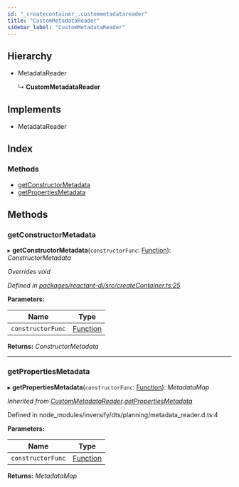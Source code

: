 ```yaml
---
id: "_createcontainer_.custommetadatareader"
title: "CustomMetadataReader"
sidebar_label: "CustomMetadataReader"
---
```


## Hierarchy

* MetadataReader

  ↳ **CustomMetadataReader**

## Implements

* MetadataReader

## Index

### Methods

* [getConstructorMetadata](_createcontainer_.custommetadatareader.md#getconstructormetadata)
* [getPropertiesMetadata](_createcontainer_.custommetadatareader.md#getpropertiesmetadata)

## Methods

###  getConstructorMetadata

▸ **getConstructorMetadata**(`constructorFunc`: [Function](../interfaces/_interfaces_.module.md#function)): *ConstructorMetadata*

*Overrides void*

*Defined in [packages/reactant-di/src/createContainer.ts:25](https://github.com/unadlib/reactant/blob/2a75524/packages/reactant-di/src/createContainer.ts#L25)*

**Parameters:**

Name | Type |
------ | ------ |
`constructorFunc` | [Function](../interfaces/_interfaces_.module.md#function) |

**Returns:** *ConstructorMetadata*

___

###  getPropertiesMetadata

▸ **getPropertiesMetadata**(`constructorFunc`: [Function](../interfaces/_interfaces_.module.md#function)): *MetadataMap*

*Inherited from [CustomMetadataReader](_createcontainer_.custommetadatareader.md).[getPropertiesMetadata](_createcontainer_.custommetadatareader.md#getpropertiesmetadata)*

Defined in node_modules/inversify/dts/planning/metadata_reader.d.ts:4

**Parameters:**

Name | Type |
------ | ------ |
`constructorFunc` | [Function](../interfaces/_interfaces_.module.md#function) |

**Returns:** *MetadataMap*
